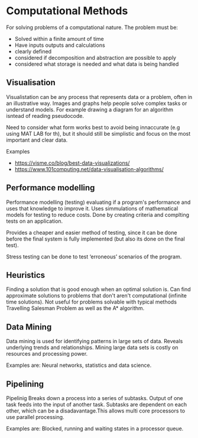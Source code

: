 # Computational Methods
For solving problems of a computational nature. The problem must be:
- Solved within a finite amount of time
- Have inputs outputs and calculations 
- clearly defined
- considered if decomposition and abstraction are possible to apply
- considered what storage is needed and what data is being handled

## Visualisation
Visualistation can be any process that represents data or a problem, often in an illustrative way. Images and graphs help people solve complex tasks or understand models. For example drawing a diagram for an algorithm isntead of reading pseudocode.

Need to consider what form works best to avoid being innaccurate (e.g using MAT LAB for th), but it should still be simplistic and focus on the most important and clear data.

Examples
- https://visme.co/blog/best-data-visualizations/
- https://www.101computing.net/data-visualisation-algorithms/


## Performance modelling
Performance modelling (testing) evaluating if a program's performance and uses that knowledge to improve it. Uses simmulations of mathematical models for testing to reduce costs. Done by creating criteria and complting tests on an application.

Provides a cheaper and easier method of testing, since it can be done before the final system is fully implemented (but also its done on the final test). 

Stress testing can be done to test ‘erroneous’ scenarios of the program.

## Heuristics
Finding a solution that is good enough when an optimal solution is. 
Can find approximate solutions to problems that don't aren't computational (infinite time solutions).
Not useful for problems solvable with typical methods
Travelling Salesman Problem as well as the A* algorithm.

## Data Mining
Data mining is used for identifying patterns in large sets of data. Reveals underlying trends and relationships. Mining large data sets is costly on resources and processing power.

Examples are: Neural networks, statistics and data science.

## Pipelining
Pipelinig Breaks down a process into a series of subtasks. Output of one task feeds into the input of another task. Subtasks are dependent on each other, which can be a disadavantage.This allows multi core processors to use parallel processing.

Examples are: Blocked, running and waiting states in a processor queue.
